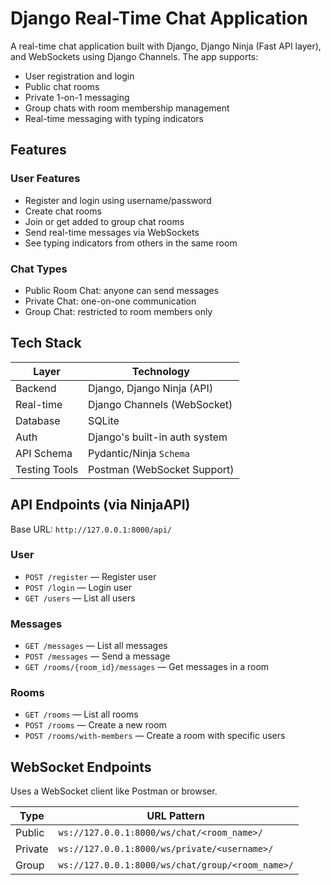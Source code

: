 # Django Real-Time Chat Application

A real-time chat application built with Django, Django Ninja (Fast API layer), and WebSockets using Django Channels. The app supports:

- User registration and login
- Public chat rooms
- Private 1-on-1 messaging
- Group chats with room membership management
- Real-time messaging with typing indicators
  

## Features

### User Features
- Register and login using username/password
- Create chat rooms
- Join or get added to group chat rooms
- Send real-time messages via WebSockets
- See typing indicators from others in the same room

### Chat Types
- Public Room Chat: anyone can send messages
- Private Chat: one-on-one communication
- Group Chat: restricted to room members only
  

## Tech Stack

| Layer         | Technology                 |
|---------------|-----------------------------|
| Backend       | Django, Django Ninja (API) |
| Real-time     | Django Channels (WebSocket) |
| Database      | SQLite |
| Auth          | Django's built-in auth system |
| API Schema    | Pydantic/Ninja `Schema` |
| Testing Tools | Postman (WebSocket Support) |


## API Endpoints (via NinjaAPI)

Base URL: `http://127.0.0.1:8000/api/`

### User
- `POST /register` — Register user  
- `POST /login` — Login user  
- `GET /users` — List all users  

### Messages
- `GET /messages` — List all messages  
- `POST /messages` — Send a message  
- `GET /rooms/{room_id}/messages` — Get messages in a room  

### Rooms
- `GET /rooms` — List all rooms  
- `POST /rooms` — Create a new room  
- `POST /rooms/with-members` — Create a room with specific users  

## WebSocket Endpoints

Uses a WebSocket client like Postman or browser.

| Type     | URL Pattern                                    |
|----------|------------------------------------------------|
| Public   | `ws://127.0.0.1:8000/ws/chat/<room_name>/`     |
| Private  | `ws://127.0.0.1:8000/ws/private/<username>/`   |
| Group    | `ws://127.0.0.1:8000/ws/chat/group/<room_name>/` |

